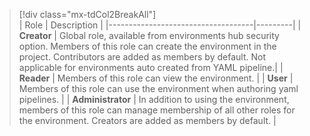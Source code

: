 

> [!div class="mx-tdCol2BreakAll"]  
> | Role | Description |
> |------------------------------------|---------|
> | **Creator** | Global role, available from environments hub security option. Members of this role can create the environment in the project. Contributors are added as members by default. Not applicable for environments auto created from YAML pipeline.|
> | **Reader** | Members of this role can view the environment. |
> | **User** | Members of this role can use the environment when authoring yaml pipelines. |
> | **Administrator** | In addition to using the environment, members of this role can manage membership of all other roles for the environment. Creators are added as members by default. |

